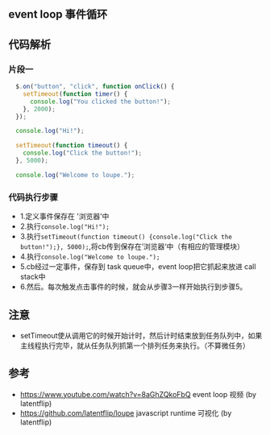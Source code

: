 ## event loop 事件循环
## 代码解析

### 片段一

```javascript
  $.on("button", "click", function onClick() {
    setTimeout(function timer() {
      console.log("You clicked the button!");
    }, 2000);
  });

  console.log("Hi!");

  setTimeout(function timeout() {
    console.log("Click the button!");
  }, 5000);

  console.log("Welcome to loupe.");
```
### 代码执行步骤
- 1.定义事件保存在 '浏览器'中
- 2.执行`console.log("Hi!");`
- 3.执行`setTimeout(function timeout() {console.log("Click the button!");}, 5000);`,将cb传到保存在’浏览器‘中（有相应的管理模块）
- 4.执行`console.log("Welcome to loupe.");`
- 5.cb经过一定事件，保存到 task queue中，event loop把它抓起来放进 call stack中
- 6.然后。每次触发点击事件的时候，就会从步骤3一样开始执行到步骤5。

## 注意 
- setTimeout使从调用它的时候开始计时，然后计时结束放到任务队列中，如果主线程执行完毕，就从任务队列抓第一个排列任务来执行。（不算微任务）

## 参考
- https://www.youtube.com/watch?v=8aGhZQkoFbQ event loop 视频   (by latentflip)
- https://github.com/latentflip/loupe javascript runtime 可视化 (by latentflip)